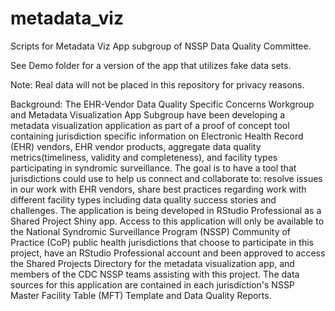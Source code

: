 # metadata_viz
Scripts for Metadata Viz App subgroup of NSSP Data Quality Committee.

See Demo folder for a version of the app that utilizes fake data sets. 

Note: Real data will not be placed in this repository for privacy reasons.

Background:
The EHR-Vendor Data Quality Specific Concerns Workgroup and Metadata Visualization App Subgroup have been developing a metadata visualization application as part of a proof of concept tool containing jurisdiction specific information on Electronic Health Record (EHR) vendors, EHR  vendor products, aggregate data quality metrics(timeliness, validity and completeness), and facility types participating in syndromic surveillance. The goal is to have a tool that jurisdictions could use to help us connect and collaborate to: resolve issues in our work with EHR vendors, share best practices regarding work with different facility types including data quality success stories and challenges. The application is being developed in RStudio Professional as a Shared Project Shiny app.  Access to this application will only be available to the National Syndromic Surveillance Program (NSSP) Community of Practice (CoP) public health jurisdictions that choose to participate in this project, have an RStudio Professional account and been approved to access the Shared Projects Directory for the metadata visualization app, and members of the CDC NSSP teams assisting with this project. The data sources for this application are contained in each jurisdiction's NSSP Master Facility Table (MFT) Template and Data Quality Reports.  
